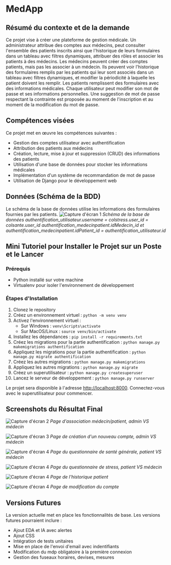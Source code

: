 # MedApp


## Résumé du contexte et de la demande

Ce projet vise à créer une plateforme de gestion médicale. Un administrateur attribue des comptes aux médecins, peut consulter l'ensemble des patients inscrits ainsi que l'historique de leurs formulaires dans un tableau avec filtres dynamiques, attribuer des rôles et associer les patients à des médecins.
Les médecins peuvent créer des comptes patients, mais pas les associer à un médecin. Ils peuvent voir l'historique des formulaires remplis par les patients qui leur sont associés dans un tableau avec filtres dynamiques, et modifier la périodicité à laquelle les patient doivent les remplir.
Les patients remplissent des formulaires avec des informations médicales.
Chaque utilisateur peut modifier son mot de passe et ses informations personnelles. Une suggestion de mot de passe respectant la contrainte est proposée au moment de l'inscription et au moment de la modification du mot de passe.

## Compétences visées

Ce projet met en œuvre les compétences suivantes :
- Gestion des comptes utilisateur avec authentification
- Attribution des patients aux médecins
- Création, lecture, mise à jour et suppression (CRUD) des informations des patients
- Utilisation d'une base de données pour stocker les informations médicales
- Implémentation d'un système de recommandation de mot de passe
- Utilisation de Django pour le développement web

## Données (Schéma de la BDD)

Le schéma de la base de données utilise les informations des formulaires fournies par les patients.
![Capture d'écran 1](https://github.com/data-IA-2022/Doctolib-_-Maud/blob/main/img/schema_bdd.png)
*Schéma de la base de données*
*authentification_utilisateur.username = colstress.user_id = colsante.user_id*
*authentification_medecinpatient.idMedecin_id et authentification_medecinpatient.idPatient_id = authentification_utilisateur.id*

## Mini Tutoriel pour Installer le Projet sur un Poste et le Lancer

### Prérequis
- Python installé sur votre machine
- Virtualenv pour isoler l'environnement de développement

### Étapes d'Installation
1. Clonez le repository
2. Créez un environnement virtuel : `python -m venv venv`
3. Activez l'environnement virtuel :
    - Sur Windows : `venv\Scripts\activate`
    - Sur MacOS/Linux : `source venv/bin/activate`
4. Installez les dépendances : `pip install -r requirements.txt`
5. Créez les migrations pour la partie authentification : `python manage.py makemigrations authentification`
6. Appliquez les migrations pour la partie authentification : `python manage.py migrate authentification`
7. Créez les autres migrations : `python manage.py makemigrations`
6. Appliquez les autres migrations : `python manage.py migrate`
8. Créez un superutilisateur : `python manage.py createsuperuser`
9. Lancez le serveur de développement : `python manage.py runserver`

Le projet sera disponible à l'adresse [http://localhost:8000](http://localhost:8000). Connectez-vous avec le superutilisateur pour commencer.

## Screenshots du Résultat Final

![Capture d'écran 2](https://github.com/data-IA-2022/Doctolib-_-Maud/blob/main/img/association.png)
*Page d'association médecin/patient, admin VS médecin*

![Capture d'écran 3](https://github.com/data-IA-2022/Doctolib-_-Maud/blob/main/img/nouveau_compte.png)
*Page de création d'un nouveau compte, admin VS médecin*

![Capture d'écran 4](https://github.com/data-IA-2022/Doctolib-_-Maud/blob/main/img/sante_generale.png)
*Page du questionnaire de santé générale, patient VS médecin*

![Capture d'écran 4](https://github.com/data-IA-2022/Doctolib-_-Maud/blob/main/img/stress.png)
*Page du questionnaire de stress, patient VS médecin*

![Capture d'écran 4](https://github.com/data-IA-2022/Doctolib-_-Maud/blob/main/img/historique.png)
*Page de l'historique patient*

![Capture d'écran 4](https://github.com/data-IA-2022/Doctolib-_-Maud/blob/main/img/mon_compte.png)
*Page de modification du compte*


## Versions Futures

La version actuelle met en place les fonctionnalités de base. Les versions futures pourraient inclure :
- Ajout EDA et IA avec alertes
- Ajout CSS
- Intégration de tests unitaires
- Mise en place de l'envoi d'email avec indentifiants
- Modification du mdp obligatoire à la première connexion
- Gestion des fuseaux horaires, devises, mesures
